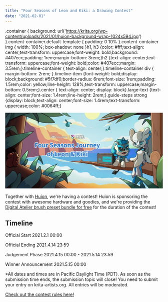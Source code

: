 ```yaml
---
title: "Four Seasons of Leon and Kiki: a Drawing Contest"
date: "2021-02-01"
---
```


.container { background: url('https://krita.org/wp-content/uploads/2021/01/huion-background-wrap-1024x594.jpg') }.content-container.default-template { padding: 0 10% }.content-container img { width: 100%; box-shadow: none }h1, h3 {color: #fff;text-align: center;text-transform: uppercase;font-weight: bold;background: #407ecc;padding: 1rem;margin-bottom: 3rem;}h2 {text-align: center;text-transform: uppercase;font-weight: bold;color: #407ecc;margin: 3.5rem;}.timeline-container { text-align: center;}.timeline-container div { margin-bottom: 2rem; }.timeline-item {font-weight: bold;display: block;background: #5f7df0;border-radius: 6rem;font-size: 1rem;padding: 1.5rem;color: yellow;line-height: 128%;text-transform: uppercase;margin-bottom: 0.5rem;}.center { text-align: center; display: block}.large-text {text-align: center;font-size: 1.4rem;line-height: 2rem;}.guide-steps strong {display: block;text-align: center;font-size: 1.4rem;text-transform: uppercase;color: #0064ff;}

[![](images/hero-image-1024x491.jpg)](https://krita.org/en/four_seaons_of_leon_and_kiki/)

Together with [Huion](https://www.huion.com/), we're having a contest! Huion is sponsoring the contest with awesome hardware and goodies, and we're providing the [Digital Atelier brush preset bundle for free](https://files.kde.org/krita/extras/Digital_Atelier.bundle) for the duration of the contest!

## Timeline

Official Start 2021.2.1 00:00

Official Ending 2021.4.14 23:59

Judgement Phase 2021.4.15 00:00 - 2021.5.14 23:59

Winner Announcement 2021.5.15 00:00

\*All dates and times are in Pacific Daylight Time (PDT). As soon as the submission time ends, the submission topic will close! You need to submit your entry on krita-artists.org. All entries will be moderated.

[Check out the contest rules here!](https://krita.org/en/four_seaons_of_leon_and_kiki/)
